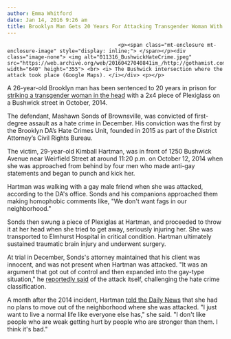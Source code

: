 ```yaml
---
author: Emma Whitford
date: Jan 14, 2016 9:26 am
title: Brooklyn Man Gets 20 Years For Attacking Transgender Woman With Plexiglass
---
```


	
										<p><span class="mt-enclosure mt-enclosure-image" style="display: inline;"> </span></p><div class="image-none"> <img alt="011316_BushwickHateCrime.jpeg" src="https://web.archive.org/web/20160427040841im_/http://gothamist.com/attachments/nyc_ewhitford/011316_BushwickHateCrime.jpeg" width="640" height="355"> <br> <i> The Bushwick intersection where the attack took place (Google Maps). </i></div> <p></p>

<p>A 26-year-old Brooklyn man has been sentenced to 20 years in prison for <a href="https://web.archive.org/web/20160427040841/http://gothamist.com/2014/10/15/transgender_bushwick_hate.php">striking a transgender woman in the head</a> with a 2x4 piece of Plexiglass on a Bushwick street in October, 2014. </p>

<p>The defendant, Mashawn Sonds of Brownsville, was convicted of first-degree assault as a hate crime in December. His conviction was the first by the Brooklyn DA&#x2019;s Hate Crimes Unit, founded in 2015 as part of the District Attorney&#x2019;s Civil Rights Bureau.</p>

<p>The victim, 29-year-old Kimball Hartman, was in front of 1250 Bushwick Avenue near Weirfield Street at around 11:20 p.m. on October 12, 2014 when she was approached from behind by four men who made anti-gay statements and began to punch and kick her.</p>

<p>Hartman was walking with a gay male friend when she was attacked, according to the DA&apos;s office. Sonds and his companions approached them making homophobic comments like, &quot;We don&apos;t want fags in our neighborhood.&quot; </p>

<p>Sonds then swung a piece of Plexiglas at Hartman, and proceeded to throw it at her head when she tried to get away, seriously injuring her. She was transported to Elmhurst Hospital in critical condition. Hartman ultimately sustained traumatic brain injury and underwent surgery.</p>

<p>At trial in December, Sonds&apos;s attorney maintained that his client was innocent, and was not present when Hartman was attacked. &quot;It was an argument that got out of control and then expanded into the gay-type situation,&quot; he <a href="https://web.archive.org/web/20160427040841/http://www.nytimes.com/2015/12/19/nyregion/attacker-convicted-in-hate-crime-on-transgender-woman-in-brooklyn.html">reportedly said</a> of the attack itself, challenging the hate crime classification. </p>

<p>A month after the 2014 incident, Hartman <a href="https://web.archive.org/web/20160427040841/http://www.nydailynews.com/new-york/nyc-crime/transgender-brooklyn-woman-speaks-month-bashing-article-1.2002438">told the Daily News</a> that she had no plans to move out of the neighborhood where she was attacked. &quot;I just want to live a normal life like everyone else has,&quot; she said. &quot;I don&apos;t like people who are weak getting hurt by people who are stronger than them. I think it&apos;s bad.&quot;</p>					
										
									
				